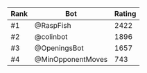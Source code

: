 Rank|Bot|Rating
---|---|---
#1|@RaspFish|2422
#2|@colinbot|1896
#3|@OpeningsBot|1657
#4|@MinOpponentMoves|743
